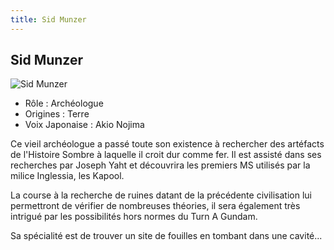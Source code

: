 ```yaml
---
title: Sid Munzer
---
```


Sid Munzer
----------


![Sid Munzer](/images/stories/saga/turnagundam/persos/divers/sid.jpg)
* Rôle : Archéologue
* Origines : Terre
* Voix Japonaise : Akio Nojima



Ce vieil archéologue a passé toute son existence à rechercher des artéfacts de l'Histoire Sombre à laquelle il croit dur comme fer. Il est assisté dans ses recherches par Joseph Yaht et découvrira les premiers MS utilisés par la milice Inglessia, les Kapool.   

  

 La course à la recherche de ruines datant de la précédente civilisation lui permettront de vérifier de nombreuses théories, il sera également très intrigué par les possibilités hors normes du Turn A Gundam.   

  

 Sa spécialité est de trouver un site de fouilles en tombant dans une cavité...